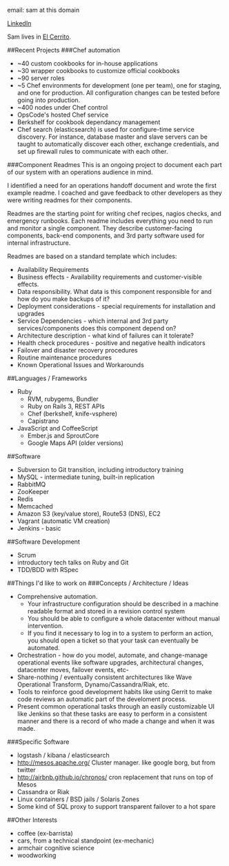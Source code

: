 email: sam at this domain

[LinkedIn][2]

Sam lives in [El Cerrito][1].

[1]: https://maps.google.com/maps?q=El+Cerrito,+CA&hl=en&sll=37.269174,-119.306607&sspn=12.998261,16.831055&oq=el+ce&hnear=El+Cerrito,+Contra+Costa+County,+California&t=m&z=14
[2]: http://www.linkedin.com/profile/view?id=21062260

##Recent Projects
###Chef automation
* ~40 custom cookbooks for in-house applications
* ~30 wrapper cookbooks to customize official cookbooks
* ~90 server roles
* ~5 Chef environments for development (one per team), one for staging, and one for production. All configuration changes can be tested before going into production.
* ~400 nodes under Chef control
* OpsCode's hosted Chef service
* Berkshelf for cookbook dependancy management
* Chef search (elasticsearch) is used for configure-time service discovery. For instance, database master and slave servers can be taught to automatically discover each other, exchange credentials, and set up firewall rules to communicate with each other.

###Component Readmes
This is an ongoing project to document each part of our system with an operations audience in mind.

I identified a need for an operations handoff document and wrote the first example readme. I coached and gave feedback to other developers as they were writing readmes for their components.

Readmes are the starting point for writing chef recipes, nagios checks, and emergency runbooks. Each readme includes everything you need to run and monitor a single component. They describe customer-facing components, back-end components, and 3rd party software used for internal infrastructure.

Readmes are based on a standard template which includes:

* Availability Requirements
* Business effects - Availability requirements and customer-visible effects.
* Data responsibility. What data is this component responsible for and how do you make backups of it?
* Deployment considerations - special requirements for installation and upgrades
* Service Dependencies - which internal and 3rd party services/components does this component depend on?
* Architecture description - what kind of failures can it tolerate?
* Health check procedures - positive and negative health indicators
* Failover and disaster recovery procedures
* Routine maintenance procedures
* Known Operational Issues and Workarounds

##Languages / Frameworks
* Ruby
	* RVM, rubygems, Bundler
	* Ruby on Rails 3, REST APIs
	* Chef (berkshelf, knife-vsphere)
	* Capistrano
* JavaScript and CoffeeScript
	* Ember.js and SproutCore
	* Google Maps API (older versions)

##Software
* Subversion to Git transition, including introductory training
* MySQL - intermediate tuning, built-in replication
* RabbitMQ
* ZooKeeper
* Redis
* Memcached
* Amazon S3 (key/value store), Route53 (DNS), EC2
* Vagrant (automatic VM creation)
* Jenkins - basic

##Software Development
* Scrum
* introductory tech talks on Ruby and Git
* TDD/BDD with RSpec

##Things I'd like to work on
###Concepts / Architecture / Ideas

* Comprehensive automation.
	* Your infrastructure configuration should be described in a machine readable format and stored in a revision control system
	* You should be able to configure a whole datacenter without manual intervention.
	* If you find it necessary to log in to a system to perform an action, you should open a ticket so that your task can eventually be automated.
* Orchestration - how do you model, automate, and change-manage operational events like software upgrades, architectural changes, datacenter moves, failover events, etc-
* Share-nothing / eventually consistent architectures like Wave Operational Transform, Dynamo/Cassandra/Riak, etc.
* Tools to reinforce good development habits like using Gerrit to make code reviews an automatic part of the develoment process.
* Present common operational tasks through an easily customizable UI like Jenkins so that these tasks are easy to perform in a consistent manner and there is a record of who made a change and when it was made.

###Specific Software

* logstash / kibana / elasticsearch
* http://mesos.apache.org/ Cluster manager. like google borg, but from twitter
* http://airbnb.github.io/chronos/ cron replacement that runs on top of Mesos
* Cassandra or Riak
* Linux containers / BSD jails / Solaris Zones
* Some kind of SQL proxy to support transparent failover to a hot spare

##Other Interests
* coffee (ex-barrista)
* cars, from a technical standpoint (ex-mechanic)
* armchair cognitive science
* woodworking
